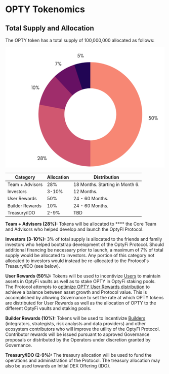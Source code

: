 # OPTY Tokenomics

## Total Supply and Allocation

The OPTY token has a total supply of 100,000,000 allocated as follows:

![OPTY Token Allocation.](../.gitbook/assets/opty-token-allocation-2.png)

| Category         | Allocation | Distribution                    |
| ---------------- | ---------- | ------------------------------- |
| Team + Advisors  | 28%        | 18 Months. Starting in Month 6. |
| Investors        | 3-10%      | 12 Months.                      |
| User Rewards     | 50%        | 24 - 60 Months.                 |
| Builder Rewards  | 10%        | 24 - 60 Months.                 |
| Treasury/IDO     | 2-9%       | TBD                             |

**Team + Advisors (28%):** Tokens will be allocated to **** the Core Team and Advisors who helped develop and launch the OptyFI Protocol.

**Investors (3-10%):** 3% of total supply is allocated to the friends and family investors who helped bootstrap development of the OptyFi Protocol. Should additional financing be necessary prior to launch, a maximum of 7% of total supply would be allocated to investors. Any portion of this category not allocated to investors would instead be re-allocated to the Protocol's Treasury/IDO (see below). &#x20;

**User Rewards (50%):** Tokens will be used to incentivize [Users](../protocol/participants.md#yield-users) to maintain assets in OptyFi vaults as well as to stake OPTY in OptyFi staking pools. The Protocol attempts to [optimize OPTY User Rewards distribution](adaptive-user-rewards-distribution.md) to achieve a balance between asset growth and Protocol value. This is accomplished by allowing Governance to set the rate at which OPTY tokens are distributed for User Rewards as well as the allocation of OPTY to the different OptyFi vaults and staking pools. &#x20;

**Builder Rewards (10%):** Tokens will be used to incentivize [Builders ](../protocol/participants.md#builders)(integrators, strategists, risk analysts and data providers) and other ecosystem contributors who will improve the utility of the OptyFi Protocol. Contributor rewards will be issued pursuant to approved Governance proposals or distributed by the Operators under discretion granted by Governance.

**Treasury/IDO (2-9%):** The treasury allocation will be used to fund the operations and administration of the Protocol. The treasury allocation may also be used towards an Initial DEX Offering (IDO).
